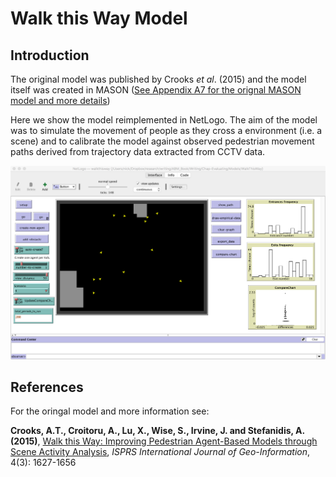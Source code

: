 # Walk this Way Model

## Introduction

The original model was published by Crooks *et al*. (2015) and the model itself was created in MASON ([See Appendix A7 for the orignal MASON model and more details](../AppendixA/Walk/README.md))

Here we show the model reimplemented in NetLogo. The aim of the model was to simulate the movement of people as they cross a environment (i.e. a scene) and to calibrate the model against observed pedestrian movement paths derived from trajectory data extracted from CCTV data.


![GUI logo](WalkthisWayNetLogo.png)

## References
For the oringal model and more information see: 

**Crooks, A.T., Croitoru, A., Lu, X., Wise, S., Irvine, J. and Stefanidis, A. (2015)**,  [Walk this Way: Improving Pedestrian Agent-Based Models through Scene Activity Analysis](http://www.mdpi.com/2220-9964/4/3/1627/htm),  *ISPRS International Journal of Geo-Information*, 4(3): 1627-1656